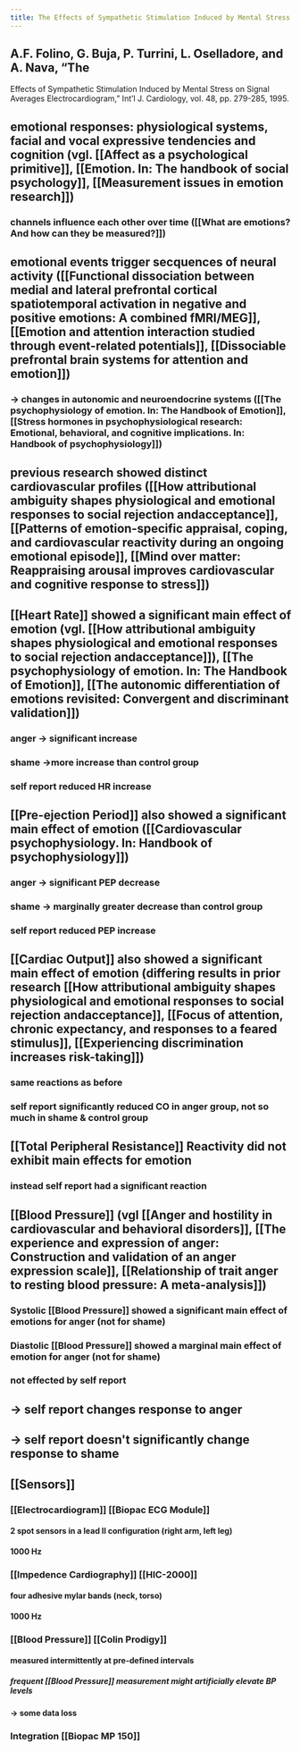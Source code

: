 ```yaml
---
title: The Effects of Sympathetic Stimulation Induced by Mental Stress on Signal Averages Electrocardiogram
---
```


## A.F. Folino, G. Buja, P. Turrini, L. Oselladore, and A. Nava, “The
Effects of Sympathetic Stimulation Induced by Mental Stress on
Signal Averages Electrocardiogram,” Int’l J. Cardiology, vol. 48,
pp. 279-285, 1995.
## emotional responses: physiological systems, facial and vocal expressive tendencies and cognition (vgl. [[Affect as a psychological primitive]], [[Emotion. In: The handbook of social psychology]], [[Measurement issues in emotion research]])
### channels influence each other over time ([[What are emotions? And how can they be measured?]])
## emotional events trigger secquences of neural activity ([[Functional dissociation between medial and lateral prefrontal cortical spatiotemporal activation in negative and positive emotions: A combined fMRI/MEG]], [[Emotion and attention interaction studied through event-related potentials]], [[Dissociable prefrontal brain systems for attention and emotion]])
### -> changes in autonomic and neuroendocrine systems ([[The psychophysiology of emotion. In: The Handbook of Emotion]], [[Stress hormones in psychophysiological research: Emotional, behavioral, and cognitive implications. In: Handbook of psychophysiology]])
## previous research showed distinct cardiovascular profiles ([[How attributional ambiguity shapes physiological and emotional responses to social rejection andacceptance]], [[Patterns of emotion-specific appraisal, coping, and cardiovascular reactivity during an ongoing emotional episode]], [[Mind over matter: Reappraising arousal improves cardiovascular and cognitive response to stress]])
## [[Heart Rate]] showed a significant main effect of emotion (vgl. [[How attributional ambiguity shapes physiological and emotional responses to social rejection andacceptance]]), [[The psychophysiology of emotion. In: The Handbook of Emotion]], [[The autonomic differentiation of emotions revisited: Convergent and discriminant validation]])
### anger -> significant increase
### shame ->more  increase than control group
### self report reduced HR increase
## [[Pre-ejection Period]] also showed a significant main effect of emotion ([[Cardiovascular psychophysiology. In: Handbook of psychophysiology]])
### anger -> significant PEP decrease
### shame -> marginally greater decrease than control group
### self report reduced PEP increase
## [[Cardiac Output]] also showed a significant main effect of emotion (differing results in prior research [[How attributional ambiguity shapes physiological and emotional responses to social rejection andacceptance]], [[Focus of attention, chronic expectancy, and responses to a feared stimulus]], [[Experiencing discrimination increases risk-taking]])
### same reactions as before
### self report significantly reduced CO in anger group, not so much in shame & control group
## [[Total Peripheral Resistance]] Reactivity did not exhibit main effects for emotion
### instead self report had a significant reaction
## [[Blood Pressure]] (vgl [[Anger and hostility in cardiovascular and behavioral disorders]], [[The experience and expression of anger: Construction and validation of an anger expression scale]], [[Relationship of trait anger to resting blood pressure: A meta-analysis]])
### Systolic [[Blood Pressure]] showed a significant main effect of emotions for anger (not for shame)
### Diastolic [[Blood Pressure]] showed a marginal main effect of emotion for anger (not for shame)
### not effected by self report
## -> self report changes response to anger
## -> self report doesn't significantly change response to shame
## [[Sensors]]
### [[Electrocardiogram]] [[Biopac ECG Module]]
#### 2 spot sensors in a lead II configuration (right arm, left leg)
#### 1000 Hz
### [[Impedence Cardiography]] [[HIC-2000]]
#### four adhesive mylar bands (neck, torso)
#### 1000 Hz
### [[Blood Pressure]] [[Colin Prodigy]]
#### measured intermittently at pre-defined intervals
##### frequent [[Blood Pressure]]  measurement might artificially elevate BP levels
#### -> some data loss
### Integration [[Biopac MP 150]]
